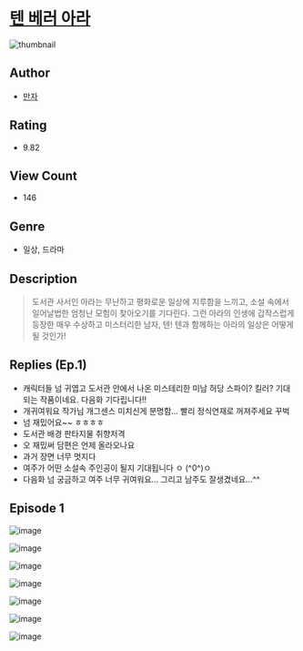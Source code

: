 # [텐 베러 아라](https://comic.naver.com/challenge/list?titleId=810754)
![thumbnail](https://image-comic.pstatic.net/user_contents_data/challenge_comic/2023/05/24/367049/upload_3630575727171088697_480x623.jpeg)

## Author
- [만자](https://comic.naver.com/artistTitle?id=367049)

## Rating
- 9.82

## View Count
- 146

## Genre
- 일상, 드라마

## Description
> 도서관 사서인 아라는 무난하고 평화로운 일상에 지루함을 느끼고, 소설 속에서 일어날법한 엄청난 모험이 찾아오기를 기다린다. 그런 아라의 인생에 갑작스럽게 등장한 매우 수상하고 미스터리한 남자, 텐! 텐과 함께하는 아라의 일상은 어떻게 될 것인가!

## Replies (Ep.1)
- 캐릭터들 넘 귀엽고 도서관 안에서 나온 미스테리한 미남 허당 스파이? 킬러? 기대되는 작품이네요. 다음화 기다립니다!!
- 개귀여워요 작가님 개그센스 미치신게 분명함... 빨리 정식연재로 꺼져주세요 꾸벅
- 넘 재밌어요~~ ㅎㅎㅎㅎ
- 도서관 배경 판타지물 취향저격
- 오 재밌써 담편은 언제 올라오나요
- 과거 장면 너무 멋지다
- 여주가 어떤 소설속 주인공이 될지 기대됩니다 ㅇ (^0^)ㅇ
- 다음화 넘 궁금하고 여주 너무 귀여워요... 그리고 남주도 잘생겼네요...^^

## Episode 1
![image](https://image-comic.pstatic.net/user_contents_data/challenge_comic/2023/05/24/367049/upload_3558517951872709473.jpeg)

![image](https://image-comic.pstatic.net/user_contents_data/challenge_comic/2023/05/24/367049/upload_3833467521234843747.jpeg)

![image](https://image-comic.pstatic.net/user_contents_data/challenge_comic/2023/05/24/367049/upload_3618984667001598772.jpeg)

![image](https://image-comic.pstatic.net/user_contents_data/challenge_comic/2023/05/24/367049/upload_7365414424405369910.jpeg)

![image](https://image-comic.pstatic.net/user_contents_data/challenge_comic/2023/05/24/367049/upload_3617009762974513202.jpeg)

![image](https://image-comic.pstatic.net/user_contents_data/challenge_comic/2023/05/24/367049/upload_7305509530509064242.jpeg)

![image](https://image-comic.pstatic.net/user_contents_data/challenge_comic/2023/05/24/367049/upload_7075492771686278201.jpeg)
